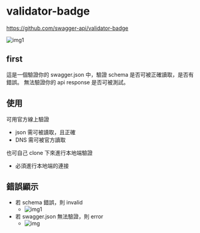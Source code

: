 # validator-badge

https://github.com/swagger-api/validator-badge

![img1](https://camo.githubusercontent.com/f23a0115c7bc5177b0c79fca6686ba0537d8f48f/687474703a2f2f6f6e6c696e652e737761676765722e696f2f76616c696461746f723f75726c3d68747470733a2f2f7261772e67697468756275736572636f6e74656e742e636f6d2f737761676765722d6170692f737761676765722d737065632f6d61737465722f6578616d706c65732f76322e302f6a736f6e2f70657473746f72652d657870616e6465642e6a736f6e)

## first
這是一個驗證你的 swagger.json 中，驗證 schema 是否可被正確讀取，是否有錯誤。 
無法驗證你的 api response 是否可被測試。

## 使用

可用官方線上驗證

- json 需可被讀取，且正確
- DNS 需可被官方讀取

也可自己 clone 下來進行本地端驗證

- 必須進行本地端的連接

## 錯誤顯示

- 若 schema 錯誤，則 invalid
	- ![img1](img1.png)
- 若 swagger.json 無法驗證，則 error 
	- ![img](img2.png)